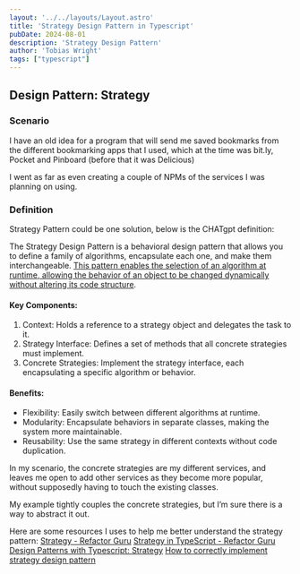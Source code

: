 ```yaml
---
layout: '../../layouts/Layout.astro'
title: 'Strategy Design Pattern in Typescript'
pubDate: 2024-08-01
description: 'Strategy Design Pattern'
author: 'Tobias Wright'
tags: ["typescript"]
---
```


## Design Pattern: Strategy

### Scenario
I have an old idea for a program that will send me saved bookmarks from the different bookmarking apps that I used, which at the time was bit.ly, Pocket and Pinboard (before that it was Delicious) 

I went as far as even creating a couple of NPMs of the services I was planning on using.

### Definition
Strategy Pattern could be one solution, below is the CHATgpt definition:

The Strategy Design Pattern is a behavioral design pattern that allows you to define a family of algorithms, encapsulate each one, and make them interchangeable. [This pattern enables the selection of an algorithm at runtime, allowing the behavior of an object to be changed dynamically without altering its code structure](https://www.geeksforgeeks.org/strategy-pattern-set-1/).

#### Key Components:
1. Context: Holds a reference to a strategy object and delegates the task to it.
1. Strategy Interface: Defines a set of methods that all concrete strategies must implement.
1. Concrete Strategies: Implement the strategy interface, each encapsulating a specific algorithm or behavior.

#### Benefits:
- Flexibility: Easily switch between different algorithms at runtime.
- Modularity: Encapsulate behaviors in separate classes, making the system more maintainable.
- Reusability: Use the same strategy in different contexts without code duplication.

In my scenario, the concrete strategies are my different services, and leaves me open to add other services as they  become more popular, without supposedly having to touch the existing classes.

My example tightly couples the concrete strategies, but I’m sure there is a way to abstract it out.

Here are some resources I uses to help me better understand the strategy pattern:
[Strategy - Refactor Guru](https://refactoring.guru/design-patterns/strategy)
[Strategy in TypeScript - Refactor Guru](https://refactoring.guru/design-patterns/strategy/typescript/example)
[Design Patterns with Typescript: Strategy](https://medium.com/@gabriel_avila/design-patterns-with-typescript-strategy-35007cbcd57a)
[How to correctly implement strategy design pattern](https://stackoverflow.com/questions/60107761/how-to-correctly-implement-strategy-design-pattern)
